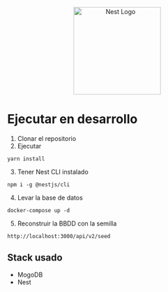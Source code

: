 <p align="center">
  <a href="http://nestjs.com/" target="blank"><img src="https://nestjs.com/img/logo-small.svg" width="200" alt="Nest Logo" /></a>
</p>

# Ejecutar en desarrollo

1. Clonar el repositorio
2. Ejecutar

```
yarn install
```

3. Tener Nest CLI instalado

```
npm i -g @nestjs/cli
```

4. Levar la base de datos

```
docker-compose up -d
```

5. Reconstruir la BBDD con la semilla

```
http://localhost:3000/api/v2/seed
```

## Stack usado

- MogoDB
- Nest
